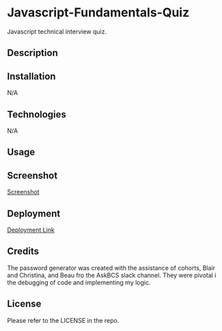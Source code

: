 # Javascript-Fundamentals-Quiz
Javascript technical interview quiz. 

## Description


## Installation

N/A

## Technologies 

N/A

## Usage



## Screenshot

<a href="https://user-images.githubusercontent.com/98428608/212566630-9ba77197-39d7-4c76-ae28-f2b0098ad31a.png">Screenshot</a>
         

## Deployment

<a href="https://bjthompson12.github.io/Javascript-Fundamentals-Quiz/">Deployment Link</a>

## Credits

The password generator was created with the assistance of cohorts, Blair and Christina, and Beau fro the AskBCS slack channel. They were pivotal i the debugging of code and implementing my logic. 

## License

Please refer to the LICENSE in the repo.
